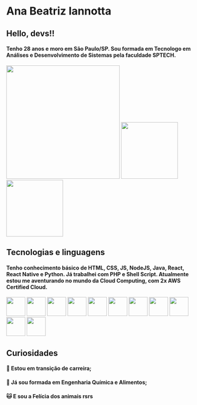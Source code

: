 # Ana Beatriz Iannotta

## Hello, devs!!

#### Tenho 28 anos e moro em São Paulo/SP. Sou formada em Tecnologo em Análises e Desenvolvimento de Sistemas pela faculdade SPTECH.
<img src="https://i.imgur.com/CzYiNt9.png" height="300px"> <img src="https://d1.awsstatic.com/training-and-certification/certification-badges/AWS-Certified-Cloud-Practitioner_badge.634f8a21af2e0e956ed8905a72366146ba22b74c.png" height="150px"/> <img src="https://d1.awsstatic.com/training-and-certification/certification-badges/AWS-Certified-Solutions-Architect-Associate_badge.3419559c682629072f1eb968d59dea0741772c0f.png" height="150px"/>

## Tecnologias e linguagens

#### Tenho conhecimento básico de HTML, CSS, JS,  NodeJS, Java, React, React Native e Python. Já trabalhei com PHP e Shell Script. Atualmente estou me aventurando no mundo da Cloud Computing, com 2x AWS Certified Cloud.
<img src="https://cdn.jsdelivr.net/gh/devicons/devicon/icons/html5/html5-original.svg" height="50px"/>    <img src="https://cdn.jsdelivr.net/gh/devicons/devicon/icons/css3/css3-original.svg" height="50px"/>    <img src="https://cdn.jsdelivr.net/gh/devicons/devicon/icons/javascript/javascript-original.svg" height="50px"/>    <img src="https://cdn.jsdelivr.net/gh/devicons/devicon/icons/nodejs/nodejs-original.svg" height="50px"/>   <img src="https://cdn.jsdelivr.net/gh/devicons/devicon/icons/java/java-original.svg" height="50px"/>   <img src="https://cdn.jsdelivr.net/gh/devicons/devicon/icons/php/php-original.svg" height="50px"/>    <img src="https://cdn.jsdelivr.net/gh/devicons/devicon/icons/react/react-original.svg" height="50px"/>    <img src="https://cdn.jsdelivr.net/gh/devicons/devicon/icons/python/python-original.svg" height="50px"/>   <img src="https://cdn.jsdelivr.net/gh/devicons/devicon/icons/ubuntu/ubuntu-plain.svg" height="50px"/>   <img src="https://cdn.jsdelivr.net/gh/devicons/devicon/icons/mysql/mysql-original.svg" height="50px"/>   <img src="https://cdn.jsdelivr.net/gh/devicons/devicon/icons/github/github-original.svg" height="50px"/>       

## Curiosidades

#### :notebook_with_decorative_cover: Estou em transição de carreira;
#### :microscope: Já sou formada em Engenharia Química e Alimentos; 
#### 🐱 E sou a Felícia dos animais rsrs


<!-- <div>
<a href="https://github.com/anabeatriziannotta">
<img height="150em" src="https://github-readme-stats.vercel.app/api/top-langs/?username=anabeatriziannotta&layout=compact&langs_count=7&theme=dracula"/>
<img height="150em" src="https://github-readme-stats.vercel.app/api?username=anabeatriziannotta&show_icons=true&theme=dracula&include_all_commits=true&count_private=true"/>
</div> -->

